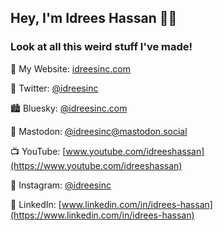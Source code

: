 ## Hey, I'm Idrees Hassan 👋🏽

### Look at all this weird stuff I've made!

🔭 My Website: [idreesinc.com](https://idreesinc.com)

🦤 Twitter: [@idreesinc](https://twitter.com/IdreesInc)

🏙️ Bluesky: [@idreesinc.com](https://bsky.app/profile/idreesinc.com)

🦣 Mastodon: [@idreesinc@mastodon.social](https://mastodon.social/@idreesinc)

📺 YouTube: [www.youtube.com/idreeshassan](https://www.youtube.com/idreeshassan)

📸 Instagram: [@idreesinc](https://www.instagram.com/idreesinc/)

💼 LinkedIn: [www.linkedin.com/in/idrees-hassan](https://www.linkedin.com/in/idrees-hassan)
